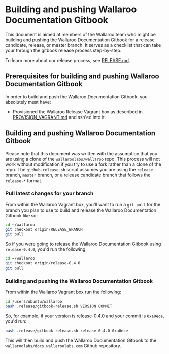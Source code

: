 # Building and pushing Wallaroo Documentation Gitbook

This document is aimed at members of the Wallaroo team who might be building and pushing the Wallaroo Documentation Gitbook for a release candidate, release, or master branch. It serves as a checklist that can take your through the gitbook release process step-by-step.

To learn more about our release process, see [RELEASE.md](RELEASE.md).

## Prerequisites for building and pushing Wallaroo Documentation Gitbook

In order to build and push the Wallaroo Documentation Gitbook, you absolutely must have:

* Provisioned the Wallaroo Release Vagrant box as described in [PROVISION_VAGRANT.md](PROVISION_VAGRANT.md) and ssh'ed into it.

## Building and pushing Wallaroo Documentation Gitbook

Please note that this document was written with the assumption that you are using a clone of the `wallaroolabs/wallaroo` repo. This process will not work without modification if you try to use a fork rather than a clone of the repo. The `github-release.sh` script assumes you are using the `release` branch, `master` branch, or a release candidate branch that follows the `release-*` format.

### Pull latest changes for your branch

From within the Wallaroo Vagrant box, you'll want to run a `git pull` for the branch you plan to use to build and release the Wallaroo Documentation Gitbook like so:

```bash
cd ~/wallaroo
git checkout origin/RELEASE_BRANCH
git pull
```

So if you were going to release the Wallaroo Documentation Gitbook using `release-0.4.0`, you'd run the following:

```bash
cd ~/wallaroo
git checkout origin/release-0.4.0
git pull
```

### Building and pushing the Wallaroo Documentation Gitbook

From within the Wallaroo Vagrant box run the following:

```bash
cd /users/ubuntu/wallaroo
bash .release/gitbook-release.sh VERSION COMMIT
```

So, for example, if your version is release-0.4.0 and your commit is `0xa0ece`, you'd run:

```bash
bash .release/gitbook-release.sh release-0.4.0 0xa0ece
```

This will then build and push the Wallaroo Documentation Gitbook to the `wallaroolabs/docs.wallaroolabs.com` Github repository.
